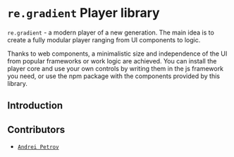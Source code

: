 # `re.gradient` Player library

`re.gradient` - a modern player of a new generation. The main idea is to create a fully modular player ranging from UI components to logic.

Thanks to web components, a minimalistic size and independence of the UI from popular frameworks or work logic are achieved. You can install the player core and use your own controls by writing them in the js framework you need, or use the npm package with the components provided by this library.

## Introduction

## Contributors

- <a href="https://github.com/ndt080">`Andrei Petrov`</a>

